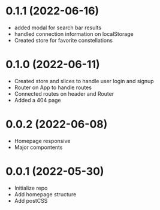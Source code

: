 # 0.1.1 (2022-06-16)

- added modal for search bar results
- handled connection information on localStorage
- Created store for favorite constellations

# 0.1.0 (2022-06-11)

- Created store and slices to handle user login and signup
- Router on App to handle routes
- Connected routes on header and Router
- Added a 404 page

# 0.0.2 (2022-06-08)

- Homepage responsive
- Major compontents

# 0.0.1 (2022-05-30)

- Initialize repo
- Add homepage structure
- Add postCSS
